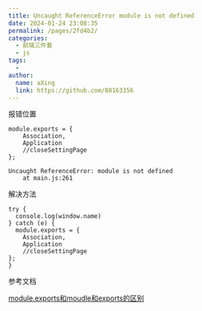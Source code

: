 ```yaml
---
title: Uncaught ReferenceError module is not defined
date: 2024-01-24 23:08:35
permalink: /pages/2fd4b2/
categories:
  - 前端三件套
  - js
tags:
  - 
author: 
  name: aXing
  link: https://github.com/08163356
---
```


报错位置

```
module.exports = {
    Association,
	Application
	//closeSettingPage
};
```

```
Uncaught ReferenceError: module is not defined
    at main.js:261
```

<!-- more -->
解决方法

```
try {
  console.log(window.name)
} catch (e) {
  module.exports = {
    Association,
	Application
	//closeSettingPage
};
}
```

参考文档

[ module.exports和moudle和exports的区别](https://blog.csdn.net/flyingpig2016/article/details/52968538)
